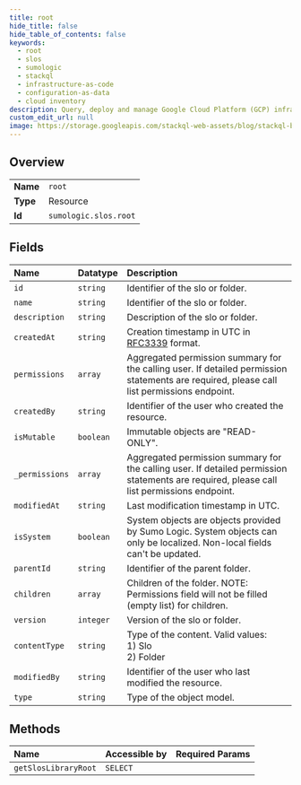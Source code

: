 ```yaml
---
title: root
hide_title: false
hide_table_of_contents: false
keywords:
  - root
  - slos
  - sumologic    
  - stackql
  - infrastructure-as-code
  - configuration-as-data
  - cloud inventory
description: Query, deploy and manage Google Cloud Platform (GCP) infrastructure and resources using SQL
custom_edit_url: null
image: https://storage.googleapis.com/stackql-web-assets/blog/stackql-blog-post-featured-image.png
---
```

  
    

## Overview
<table><tbody>
<tr><td><b>Name</b></td><td><code>root</code></td></tr>
<tr><td><b>Type</b></td><td>Resource</td></tr>
<tr><td><b>Id</b></td><td><code>sumologic.slos.root</code></td></tr>
</tbody></table>

## Fields
| Name | Datatype | Description |
|:-----|:---------|:------------|
| `id` | `string` | Identifier of the slo or folder. |
| `name` | `string` | Identifier of the slo or folder. |
| `description` | `string` | Description of the slo or folder. |
| `createdAt` | `string` | Creation timestamp in UTC in [RFC3339](https://tools.ietf.org/html/rfc3339) format. |
| `permissions` | `array` | Aggregated permission summary for the calling user. If detailed permission statements are required, please call list permissions endpoint. |
| `createdBy` | `string` | Identifier of the user who created the resource. |
| `isMutable` | `boolean` | Immutable objects are "READ-ONLY". |
| `_permissions` | `array` | Aggregated permission summary for the calling user. If detailed permission statements are required, please call list permissions endpoint. |
| `modifiedAt` | `string` | Last modification timestamp in UTC. |
| `isSystem` | `boolean` | System objects are objects provided by Sumo Logic. System objects can only be localized. Non-local fields can't be updated. |
| `parentId` | `string` | Identifier of the parent folder. |
| `children` | `array` | Children of the folder. NOTE: Permissions field will not be filled (empty list) for children. |
| `version` | `integer` | Version of the slo or folder. |
| `contentType` | `string` | Type of the content. Valid values:<br />  1) Slo<br />  2) Folder |
| `modifiedBy` | `string` | Identifier of the user who last modified the resource. |
| `type` | `string` | Type of the object model. |
## Methods
| Name | Accessible by | Required Params |
|:-----|:--------------|:----------------|
| `getSlosLibraryRoot` | `SELECT` |  |
